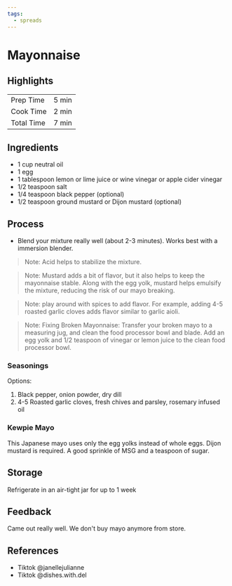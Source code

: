 ```yaml
---
tags:
  - spreads
---
```


# Mayonnaise

## Highlights

| | |
|----|-----|
| Prep Time             | 5 min    |
| Cook Time             | 2 min    |
| Total Time            | 7 min    |

## Ingredients

* 1 cup neutral oil
* 1 egg
* 1 tablespoon lemon or lime juice or wine vinegar or apple cider vinegar
* 1/2 teaspoon salt
* 1/4 teaspoon black pepper (optional)
* 1/2 teaspoon ground mustard or Dijon mustard (optional)

## Process

* Blend your mixture really well (about 2-3 minutes). Works best with a immersion blender.

> Note: Acid helps to stabilize the mixture.

> Note: Mustard adds a bit of flavor, but it also helps to keep the mayonnaise stable. Along with the egg yolk, mustard helps emulsify the mixture, reducing the risk of our mayo breaking.

> Note: play around with spices to add flavor. For example, adding 4-5 roasted garlic cloves adds flavor similar to garlic aioli.

> Note: Fixing Broken Mayonnaise: Transfer your broken mayo to a measuring jug, and clean the food processor bowl and blade. Add an egg yolk and 1/2 teaspoon of vinegar or lemon juice to the clean food processor bowl.

### Seasonings

Options:

1. Black pepper, onion powder, dry dill
2. 4-5 Roasted garlic cloves, fresh chives and parsley, rosemary infused oil

### Kewpie Mayo

This Japanese mayo uses only the egg yolks instead of whole eggs. Dijon mustard is required. A good sprinkle of MSG and a teaspoon of sugar.

## Storage

Refrigerate in an air-tight jar for up to 1 week

## Feedback

Came out really well. We don't buy mayo anymore from store.

## References

* Tiktok @janellejulianne
* Tiktok @dishes.with.del

